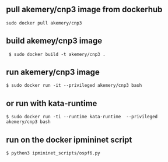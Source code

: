 ## pull akemery/cnp3 image from dockerhub

```
sudo docker pull akemery/cnp3
```

## build akemey/cnp3 image

```
 $ sudo docker build -t akemery/cnp3 .
```

## run akemery/cnp3 image
```
$ sudo docker run -it --privileged akemery/cnp3 bash
```

## or run with kata-runtime

```
$ sudo docker run -ti --runtime kata-runtime  --privileged  akemery/cnp3 bash
```
## run on the docker ipmininet script
```
$ python3 ipmininet_scripts/ospf6.py
```
